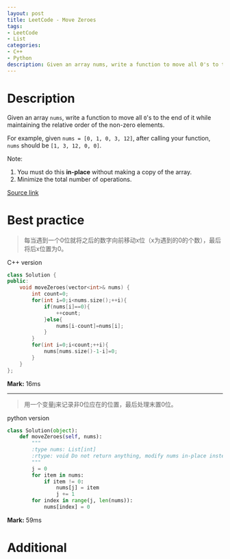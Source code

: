 ```yaml
---
layout: post
title: LeetCode - Move Zeroes
tags:
- LeetCode
- List
categories:
- C++
- Python
description: Given an array nums, write a function to move all 0's to the end of it while maintaining the relative order of the non-zero elements.
---
```



# Description
Given an array `nums`, write a function to move all `0`'s to the end of it while maintaining the relative order of the non-zero elements.

For example, given `nums = [0, 1, 0, 3, 12]`, after calling your function, `nums` should be `[1, 3, 12, 0, 0]`.

Note:
1. You must do this **in-place** without making a copy of the array.
2. Minimize the total number of operations.


[Source link](https://leetcode.com/problems/move-zeroes/#/description)


# Best practice

>每当遇到一个0位就将之后的数字向前移动x位（x为遇到的0的个数），最后将后x位置为0。

C++ version

```c++
class Solution {
public:
    void moveZeroes(vector<int>& nums) {
        int count=0;
        for(int i=0;i<nums.size();++i){
            if(nums[i]==0){
                ++count;
            }else{
                nums[i-count]=nums[i];
            }
        }
        for(int i=0;i<count;++i){
            nums[nums.size()-1-i]=0;
        }
    }
};
```

**Mark:** 16ms

----
>用一个变量j来记录非0位应在的位置，最后处理末置0位。

python version

```python
class Solution(object):
    def moveZeroes(self, nums):
        """
        :type nums: List[int]
        :rtype: void Do not return anything, modify nums in-place instead.
        """
        j = 0
        for item in nums:
            if item != 0:
                nums[j] = item
                j += 1
        for index in range(j, len(nums)):
            nums[index] = 0
```

**Mark:** 59ms

# Additional
